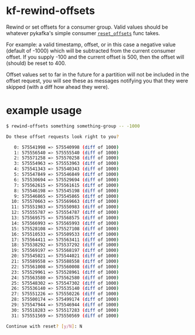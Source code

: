 # kf-rewind-offsets

Rewind or set offsets for a consumer group. Valid values should be whatever pykafka's simple consumer [`reset_offsets`][0] func takes.

For example: a valid timestamp, offset, or in this case a negative value (default of -1000) which will be subtracted from the current consumer offset. If you supply -100 and the current offset is 500, then the offset will (should) be reset to 400.

Offset values set to far in the future for a partition will not be included in the offset request, you will see these as messages notifying you that they were skipped (with a diff how ahead they were). 

# example usage


```bash
$ rewind-offsets something something-group -- -1000

Do these offset requests look right to you?

   0: 575541998 => 575540998 (diff of 1000)
   1: 575556540 => 575555540 (diff of 1000)
   2: 575571258 => 575570258 (diff of 1000)
   3: 575554963 => 575553963 (diff of 1000)
   4: 575541343 => 575540343 (diff of 1000)
   5: 575547849 => 575546849 (diff of 1000)
   6: 575530694 => 575529694 (diff of 1000)
   7: 575562615 => 575561615 (diff of 1000)
   8: 575546198 => 575545198 (diff of 1000)
   9: 575546865 => 575545865 (diff of 1000)
  10: 575570663 => 575569663 (diff of 1000)
  11: 575551983 => 575550983 (diff of 1000)
  12: 575555787 => 575554787 (diff of 1000)
  13: 575569575 => 575568575 (diff of 1000)
  14: 575566993 => 575565993 (diff of 1000)
  15: 575528108 => 575527108 (diff of 1000)
  16: 575510533 => 575509533 (diff of 1000)
  17: 575564411 => 575563411 (diff of 1000)
  18: 575538292 => 575537292 (diff of 1000)
  19: 575569197 => 575568197 (diff of 1000)
  20: 575545021 => 575544021 (diff of 1000)
  21: 575589558 => 575588558 (diff of 1000)
  22: 575561008 => 575560008 (diff of 1000)
  23: 575529961 => 575528961 (diff of 1000)
  24: 575563580 => 575562580 (diff of 1000)
  25: 575548302 => 575547302 (diff of 1000)
  26: 575536140 => 575535140 (diff of 1000)
  27: 575551226 => 575550226 (diff of 1000)
  28: 575500174 => 575499174 (diff of 1000)
  29: 575547944 => 575546944 (diff of 1000)
  30: 575518283 => 575517283 (diff of 1000)
  31: 575551569 => 575550569 (diff of 1000)

Continue with reset? [y/N]: N
```

[0]: http://pykafka.readthedocs.io/en/latest/api/simpleconsumer.html#pykafka.simpleconsumer.SimpleConsumer.reset_offsets
